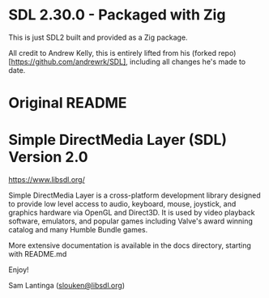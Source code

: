 # SDL 2.30.0 - Packaged with Zig
This is just SDL2 built and provided as a Zig package. 

All credit to Andrew Kelly, this is entirely lifted from his (forked repo)[https://github.com/andrewrk/SDL], including all changes he's made to date.

# Original README

# Simple DirectMedia Layer (SDL) Version 2.0

https://www.libsdl.org/

Simple DirectMedia Layer is a cross-platform development library designed
to provide low level access to audio, keyboard, mouse, joystick, and graphics
hardware via OpenGL and Direct3D. It is used by video playback software,
emulators, and popular games including Valve's award winning catalog
and many Humble Bundle games.

More extensive documentation is available in the docs directory, starting
with README.md

Enjoy!

Sam Lantinga (slouken@libsdl.org)
